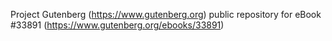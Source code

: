 Project Gutenberg (https://www.gutenberg.org) public repository for eBook #33891 (https://www.gutenberg.org/ebooks/33891)
